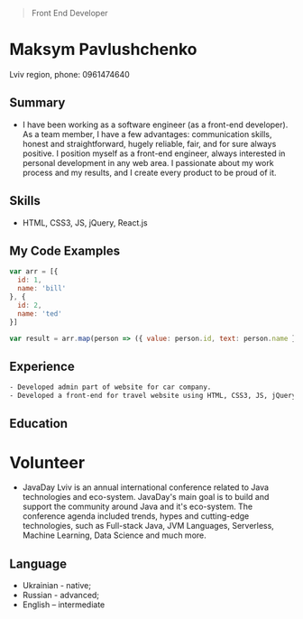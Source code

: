 > Front End Developer

# Maksym Pavlushchenko
Lviv region, phone: 0961474640

## Summary
- I have been working as a software engineer (as a front-end developer).
As a team member, I have a few advantages: communication skills, honest and straightforward, hugely reliable, fair, and for sure always positive.
I position myself as a front-end engineer, always interested in personal development in any web area. I passionate about my work process and my results, and I create every product to be proud of it.

## Skills
- HTML, CSS3, JS, jQuery, React.js

## My Code Examples
```javascript
var arr = [{
  id: 1,
  name: 'bill'
}, {
  id: 2,
  name: 'ted'
}]

var result = arr.map(person => ({ value: person.id, text: person.name }));
```
## Experience
```bash
- Developed admin part of website for car company.
- Developed a front-end for travel website using HTML, CSS3, JS, jQuery
```

## Education
 # Volunteer
 - JavaDay Lviv is an annual international conference related to Java technologies and eco-system.
JavaDay's main goal is to build and support the community around Java and it's eco-system. The conference agenda included trends, hypes and cutting-edge technologies, such as Full-stack Java, JVM Languages, Serverless, Machine Learning, Data Science and much more.

## Language
 * Ukrainian - native;
 * Russian - advanced;
 * English – intermediate
